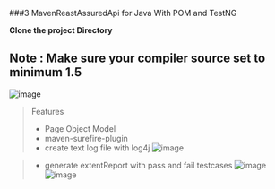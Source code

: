 ###3 MavenReastAssuredApi for Java With POM and TestNG

**Clone the project Directory**

## Note : Make sure your compiler source set to minimum 1.5
![image](https://user-images.githubusercontent.com/128251609/228705752-df454a96-b2ab-4834-b4ed-5c8ab48d4384.png)


> Features
> - Page Object Model
> - maven-surefire-plugin
> - create text log file with log4j 
![image](https://user-images.githubusercontent.com/128251609/228706000-5d7f6c4b-4a0b-4854-988d-6885a48a1b1f.png)

> - generate extentReport with pass and fail testcases 
![image](https://user-images.githubusercontent.com/128251609/228706237-394e8b5e-fd38-45c1-b6a5-dc1189761d6d.png)
![image](https://user-images.githubusercontent.com/128251609/228706390-aeada965-64e2-454d-8d27-8e4274142ab0.png)





